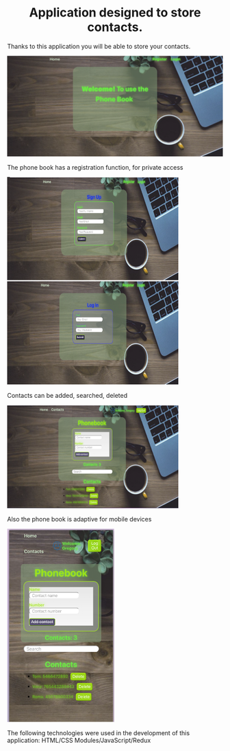 <h1 align="center">Application designed to store contacts.</h1>
<p>Thanks to this application you will be able to store your contacts.</p>
<img src="./readme/Home.png" alt="домашняя страничка">
<p align="left">The phone book has a registration function, for private access</p>
<div display="flex" gap="20px">
<img src="./readme/SignIn.png" alt="singin" width=400 height=240>
<img src="./readme/LogIn.png" alt="login" width=400 height=240>
</div>
<p align="left">Contacts can be added, searched, deleted</p>
<img src="./readme/Contacts.png"  width=400 height=240>
<p align="left">Also the phone book is adaptive for mobile devices</p>
<img src="./readme/Adaptiv.png"  width=250 height=450>

<p align="left">The following technologies were used in the development of this application: HTML/CSS Modules/JavaScript/Redux</p>
